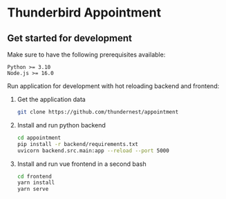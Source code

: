 # Thunderbird Appointment

## Get started for development

Make sure to have the following prerequisites available:

```plain
Python >= 3.10
Node.js >= 16.0
```

Run application for development with hot reloading backend and frontend:

1. Get the application data

    ```bash
    git clone https://github.com/thundernest/appointment
    ```

2. Install and run python backend

    ```bash
    cd appointment
    pip install -r backend/requirements.txt
    uvicorn backend.src.main:app --reload --port 5000
    ```

3. Install and run vue frontend in a second bash

    ```bash
    cd frontend
    yarn install
    yarn serve
    ```
